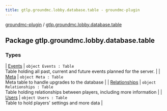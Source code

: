 ```yaml
---
title: gtlp.groundmc.lobby.database.table - groundmc-plugin
---
```


[groundmc-plugin](../index.html) / [gtlp.groundmc.lobby.database.table](.)

## Package gtlp.groundmc.lobby.database.table

### Types

| [Events](-events/index.html) | `object Events : Table`<br>Table holding all past, current and future events planned for the server. |
| [Meta](-meta/index.html) | `object Meta : Table`<br>Meta table to handle upgrades to the database |
| [Relationships](-relationships/index.html) | `object Relationships : Table`<br>Table holding relationships between players, including more information |
| [Users](-users/index.html) | `object Users : Table`<br>Table to hold players' settings and more data |

